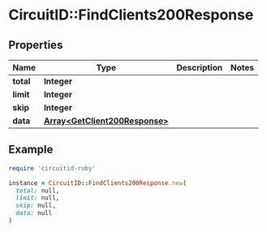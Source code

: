 # CircuitID::FindClients200Response

## Properties

| Name | Type | Description | Notes |
| ---- | ---- | ----------- | ----- |
| **total** | **Integer** |  |  |
| **limit** | **Integer** |  |  |
| **skip** | **Integer** |  |  |
| **data** | [**Array&lt;GetClient200Response&gt;**](GetClient200Response.md) |  |  |

## Example

```ruby
require 'circuitid-ruby'

instance = CircuitID::FindClients200Response.new(
  total: null,
  limit: null,
  skip: null,
  data: null
)
```

